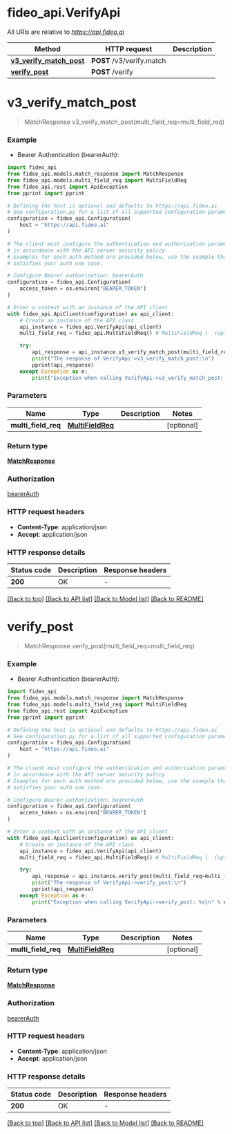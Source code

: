 # fideo_api.VerifyApi

All URIs are relative to *https://api.fideo.ai*

Method | HTTP request | Description
------------- | ------------- | -------------
[**v3_verify_match_post**](VerifyApi.md#v3_verify_match_post) | **POST** /v3/verify.match | 
[**verify_post**](VerifyApi.md#verify_post) | **POST** /verify | 


# **v3_verify_match_post**
> MatchResponse v3_verify_match_post(multi_field_req=multi_field_req)



### Example

* Bearer Authentication (bearerAuth):

```python
import fideo_api
from fideo_api.models.match_response import MatchResponse
from fideo_api.models.multi_field_req import MultiFieldReq
from fideo_api.rest import ApiException
from pprint import pprint

# Defining the host is optional and defaults to https://api.fideo.ai
# See configuration.py for a list of all supported configuration parameters.
configuration = fideo_api.Configuration(
    host = "https://api.fideo.ai"
)

# The client must configure the authentication and authorization parameters
# in accordance with the API server security policy.
# Examples for each auth method are provided below, use the example that
# satisfies your auth use case.

# Configure Bearer authorization: bearerAuth
configuration = fideo_api.Configuration(
    access_token = os.environ["BEARER_TOKEN"]
)

# Enter a context with an instance of the API client
with fideo_api.ApiClient(configuration) as api_client:
    # Create an instance of the API class
    api_instance = fideo_api.VerifyApi(api_client)
    multi_field_req = fideo_api.MultiFieldReq() # MultiFieldReq |  (optional)

    try:
        api_response = api_instance.v3_verify_match_post(multi_field_req=multi_field_req)
        print("The response of VerifyApi->v3_verify_match_post:\n")
        pprint(api_response)
    except Exception as e:
        print("Exception when calling VerifyApi->v3_verify_match_post: %s\n" % e)
```



### Parameters


Name | Type | Description  | Notes
------------- | ------------- | ------------- | -------------
 **multi_field_req** | [**MultiFieldReq**](MultiFieldReq.md)|  | [optional] 

### Return type

[**MatchResponse**](MatchResponse.md)

### Authorization

[bearerAuth](../README.md#bearerAuth)

### HTTP request headers

 - **Content-Type**: application/json
 - **Accept**: application/json

### HTTP response details

| Status code | Description | Response headers |
|-------------|-------------|------------------|
**200** | OK |  -  |

[[Back to top]](#) [[Back to API list]](../README.md#documentation-for-api-endpoints) [[Back to Model list]](../README.md#documentation-for-models) [[Back to README]](../README.md)

# **verify_post**
> MatchResponse verify_post(multi_field_req=multi_field_req)



### Example

* Bearer Authentication (bearerAuth):

```python
import fideo_api
from fideo_api.models.match_response import MatchResponse
from fideo_api.models.multi_field_req import MultiFieldReq
from fideo_api.rest import ApiException
from pprint import pprint

# Defining the host is optional and defaults to https://api.fideo.ai
# See configuration.py for a list of all supported configuration parameters.
configuration = fideo_api.Configuration(
    host = "https://api.fideo.ai"
)

# The client must configure the authentication and authorization parameters
# in accordance with the API server security policy.
# Examples for each auth method are provided below, use the example that
# satisfies your auth use case.

# Configure Bearer authorization: bearerAuth
configuration = fideo_api.Configuration(
    access_token = os.environ["BEARER_TOKEN"]
)

# Enter a context with an instance of the API client
with fideo_api.ApiClient(configuration) as api_client:
    # Create an instance of the API class
    api_instance = fideo_api.VerifyApi(api_client)
    multi_field_req = fideo_api.MultiFieldReq() # MultiFieldReq |  (optional)

    try:
        api_response = api_instance.verify_post(multi_field_req=multi_field_req)
        print("The response of VerifyApi->verify_post:\n")
        pprint(api_response)
    except Exception as e:
        print("Exception when calling VerifyApi->verify_post: %s\n" % e)
```



### Parameters


Name | Type | Description  | Notes
------------- | ------------- | ------------- | -------------
 **multi_field_req** | [**MultiFieldReq**](MultiFieldReq.md)|  | [optional] 

### Return type

[**MatchResponse**](MatchResponse.md)

### Authorization

[bearerAuth](../README.md#bearerAuth)

### HTTP request headers

 - **Content-Type**: application/json
 - **Accept**: application/json

### HTTP response details

| Status code | Description | Response headers |
|-------------|-------------|------------------|
**200** | OK |  -  |

[[Back to top]](#) [[Back to API list]](../README.md#documentation-for-api-endpoints) [[Back to Model list]](../README.md#documentation-for-models) [[Back to README]](../README.md)

